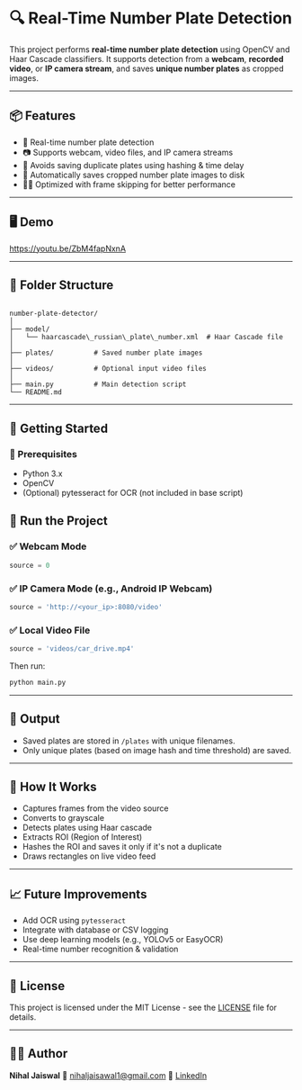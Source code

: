 

# 🔍 Real-Time Number Plate Detection

This project performs **real-time number plate detection** using OpenCV and Haar Cascade classifiers. It supports detection from a **webcam**, **recorded video**, or **IP camera stream**, and saves **unique number plates** as cropped images.

---

## 📦 Features

- 🔁 Real-time number plate detection
- 📷 Supports webcam, video files, and IP camera streams
- 🧠 Avoids saving duplicate plates using hashing & time delay
- 🧾 Automatically saves cropped number plate images to disk
- 🏃‍♂️ Optimized with frame skipping for better performance

---

## 🖥️ Demo

https://youtu.be/ZbM4fapNxnA 

---

## 📁 Folder Structure

```

number-plate-detector/
│
├── model/
│   └── haarcascade\_russian\_plate\_number.xml  # Haar Cascade file
│
├── plates/          # Saved number plate images
│
├── videos/          # Optional input video files
│
├── main.py          # Main detection script
└── README.md

````

---

## 🚀 Getting Started

### 🔧 Prerequisites

- Python 3.x
- OpenCV
- (Optional) pytesseract for OCR (not included in base script)


## 🧪 Run the Project

### ✅ Webcam Mode

```python
source = 0
```

### ✅ IP Camera Mode (e.g., Android IP Webcam)

```python
source = 'http://<your_ip>:8080/video'
```

### ✅ Local Video File

```python
source = 'videos/car_drive.mp4'
```

Then run:

```bash
python main.py
```

---

## 📸 Output

* Saved plates are stored in `/plates` with unique filenames.
* Only unique plates (based on image hash and time threshold) are saved.

---

## 🧠 How It Works

* Captures frames from the video source
* Converts to grayscale
* Detects plates using Haar cascade
* Extracts ROI (Region of Interest)
* Hashes the ROI and saves it only if it's not a duplicate
* Draws rectangles on live video feed

---

## 📈 Future Improvements

* Add OCR using `pytesseract`
* Integrate with database or CSV logging
* Use deep learning models (e.g., YOLOv5 or EasyOCR)
* Real-time number recognition & validation

---

## 📜 License

This project is licensed under the MIT License - see the [LICENSE](LICENSE) file for details.

---

## 🙋‍♂️ Author

**Nihal Jaiswal**
📧 [nihaljaisawal1@gmail.com](mailto:nihaljaisawal1@gmail.com)
🔗 [LinkedIn](https://www.linkedin.com/in/nihal-jaiswal/)
